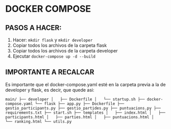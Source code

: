 # DOCKER COMPOSE

## PASOS A HACER:

1. Hacer: `mkdir flask` y `mkdir developer`
2. Copiar todos los archivos de la carpeta flask
3. Copiar todos los archivos de la carpeta developer
4. Ejecutar `docker-compose up -d --build`

## IMPORTANTE A RECALCAR

Es importante que el docker-compose.yaml esté en la carpeta previa a la de developer y flask, es decir, que quede asi:

`
main/
├── developer
│   ├── Dockerfile
│   └── startup.sh
├── docker-compose.yaml
└── flask
    ├── app.py
    ├── Dockerfile
    ├── gestio_participants.py
    ├── gestio_partides.py
    ├── puntuacions.py
    ├── requirements.txt
    ├── start.sh
    ├── templates
    │   ├── index.html
    │   ├── participants.html
    │   ├── parties.html
    │   ├── puntuacions.html
    │   └── ranking.html
    └── utils.py
`
